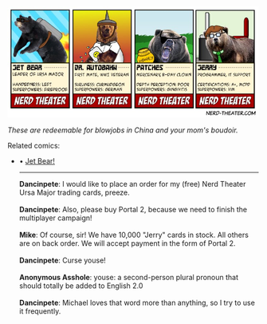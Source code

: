 <!--
.. title: Ursa Major Trading Cards
.. slug: ursa-major-trading-cards
.. date: 2012/06/04 00:00:00
.. tags: 
.. link: 
.. description: 
-->

<a href='ursa-major-trading-cards.html' title='View comments'>
<img class='comic' src='../assets/comics/20120604.jpg' />
</a>

<em>These are redeemable for blowjobs in China and your mom's boudoir.</em>

<!-- TEASER_END -->
<div class='related'><span>Related comics:</span><ul class='inline'>
<li>&bull; <a href='jet-bear.html'>Jet Bear!</a></li>
</li>
<hr />

<div class='comments'>
<b>Dancinpete</b>: I would like to place an order for my (free) Nerd Theater Ursa Major trading cards, preeze.<br /><br />
<b>Dancinpete</b>: Also, please buy Portal 2, because we need to finish the multiplayer campaign!<br /><br />
<b>Mike</b>: Of course, sir! We have 10,000 "Jerry" cards in stock. All others are on back order. We will accept payment in the form of Portal 2.<br /><br />
<b>Dancinpete</b>: Curse youse!<br /><br />
<b>Anonymous Asshole</b>: youse: a second-person plural pronoun that should totally be added to English 2.0<br /><br />
<b>Dancinpete</b>: Michael loves that word more than anything, so I try to use it frequently.<br /><br />
</div>

